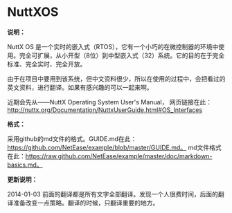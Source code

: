 ﻿NuttXOS
=======
__说明：__

NuttX OS 是一个实时的嵌入式（RTOS），它有一个小巧的在微控制器的环境中使用。完全可扩展，从小开型（8位）到中型嵌入式（32）系统。它的目的在于完全标准、完全实时、完全开放。

由于在项目中要用到该系统，但中文资料很少，所以在使用的过程中，会把看过的英文资料，进行翻译。如果有感兴趣的可以一起来啊。

近期会先从——NuttX Operating System User's Manual，
网页链接在此：http://nuttx.org/Documentation/NuttxUserGuide.html#OS_Interfaces

__格式：__

采用github的md文件的格式。GUIDE.md在此：https://github.com/NetEase/example/blob/master/GUIDE.md。
md文件格式在此：https://raw.github.com/NetEase/example/master/doc/markdown-basics.md。

__更新说明：__

2014-01-03 前面的翻译都是所有文字全部翻译。发现一个人很费时间，后面的翻译准备改变一点策略。翻译的时候，只翻译重要的地方。